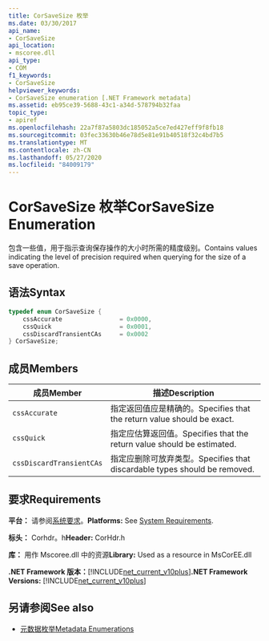 ```yaml
---
title: CorSaveSize 枚举
ms.date: 03/30/2017
api_name:
- CorSaveSize
api_location:
- mscoree.dll
api_type:
- COM
f1_keywords:
- CorSaveSize
helpviewer_keywords:
- CorSaveSize enumeration [.NET Framework metadata]
ms.assetid: eb95ce39-5688-43c1-a34d-578794b32faa
topic_type:
- apiref
ms.openlocfilehash: 22a7f87a5803dc185052a5ce7ed427eff9f8fb18
ms.sourcegitcommit: 03fec33630b46e78d5e81e91b40518f32c4bd7b5
ms.translationtype: MT
ms.contentlocale: zh-CN
ms.lasthandoff: 05/27/2020
ms.locfileid: "84009179"
---
```

# <a name="corsavesize-enumeration"></a><span data-ttu-id="2f410-102">CorSaveSize 枚举</span><span class="sxs-lookup"><span data-stu-id="2f410-102">CorSaveSize Enumeration</span></span>
<span data-ttu-id="2f410-103">包含一些值，用于指示查询保存操作的大小时所需的精度级别。</span><span class="sxs-lookup"><span data-stu-id="2f410-103">Contains values indicating the level of precision required when querying for the size of a save operation.</span></span>  
  
## <a name="syntax"></a><span data-ttu-id="2f410-104">语法</span><span class="sxs-lookup"><span data-stu-id="2f410-104">Syntax</span></span>  
  
```cpp  
typedef enum CorSaveSize {  
    cssAccurate                = 0x0000,
    cssQuick                   = 0x0001,
    cssDiscardTransientCAs     = 0x0002  
} CorSaveSize;  
```  
  
## <a name="members"></a><span data-ttu-id="2f410-105">成员</span><span class="sxs-lookup"><span data-stu-id="2f410-105">Members</span></span>  
  
|<span data-ttu-id="2f410-106">成员</span><span class="sxs-lookup"><span data-stu-id="2f410-106">Member</span></span>|<span data-ttu-id="2f410-107">描述</span><span class="sxs-lookup"><span data-stu-id="2f410-107">Description</span></span>|  
|------------|-----------------|  
|`cssAccurate`|<span data-ttu-id="2f410-108">指定返回值应是精确的。</span><span class="sxs-lookup"><span data-stu-id="2f410-108">Specifies that the return value should be exact.</span></span>|  
|`cssQuick`|<span data-ttu-id="2f410-109">指定应估算返回值。</span><span class="sxs-lookup"><span data-stu-id="2f410-109">Specifies that the return value should be estimated.</span></span>|  
|`cssDiscardTransientCAs`|<span data-ttu-id="2f410-110">指定应删除可放弃类型。</span><span class="sxs-lookup"><span data-stu-id="2f410-110">Specifies that discardable types should be removed.</span></span>|  
  
## <a name="requirements"></a><span data-ttu-id="2f410-111">要求</span><span class="sxs-lookup"><span data-stu-id="2f410-111">Requirements</span></span>  
 <span data-ttu-id="2f410-112">**平台：** 请参阅[系统要求](../../get-started/system-requirements.md)。</span><span class="sxs-lookup"><span data-stu-id="2f410-112">**Platforms:** See [System Requirements](../../get-started/system-requirements.md).</span></span>  
  
 <span data-ttu-id="2f410-113">**标头：** Corhdr。h</span><span class="sxs-lookup"><span data-stu-id="2f410-113">**Header:** CorHdr.h</span></span>  
  
 <span data-ttu-id="2f410-114">**库：** 用作 Mscoree.dll 中的资源</span><span class="sxs-lookup"><span data-stu-id="2f410-114">**Library:** Used as a resource in MsCorEE.dll</span></span>  
  
 <span data-ttu-id="2f410-115">**.NET Framework 版本：**[!INCLUDE[net_current_v10plus](../../../../includes/net-current-v10plus-md.md)]</span><span class="sxs-lookup"><span data-stu-id="2f410-115">**.NET Framework Versions:** [!INCLUDE[net_current_v10plus](../../../../includes/net-current-v10plus-md.md)]</span></span>  
  
## <a name="see-also"></a><span data-ttu-id="2f410-116">另请参阅</span><span class="sxs-lookup"><span data-stu-id="2f410-116">See also</span></span>

- [<span data-ttu-id="2f410-117">元数据枚举</span><span class="sxs-lookup"><span data-stu-id="2f410-117">Metadata Enumerations</span></span>](metadata-enumerations.md)
